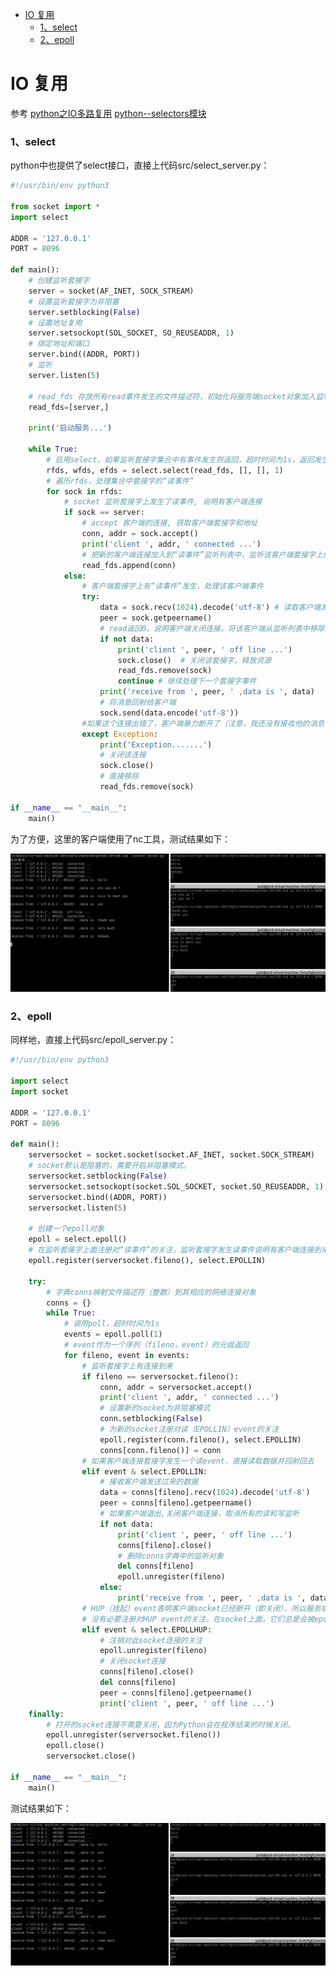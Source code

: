 <!-- START doctoc generated TOC please keep comment here to allow auto update -->
<!-- DON'T EDIT THIS SECTION, INSTEAD RE-RUN doctoc TO UPDATE -->

- [IO 复用](#io-%E5%A4%8D%E7%94%A8)
    - [1、select](#1select)
    - [2、epoll](#2epoll)

<!-- END doctoc generated TOC please keep comment here to allow auto update -->

# IO 复用

参考 [python之IO多路复用](https://www.cnblogs.com/clschao/articles/9713797.html) [python--selectors模块](https://www.cnblogs.com/clschao/articles/9718463.html)

### 1、select

python中也提供了select接口，直接上代码src/select_server.py：

```python
#!/usr/bin/env python3

from socket import *
import select

ADDR = '127.0.0.1'
PORT = 8096

def main():
	# 创建监听套接字
	server = socket(AF_INET, SOCK_STREAM)
	# 设置监听套接字为非阻塞
	server.setblocking(False)
	# 设置地址复用
	server.setsockopt(SOL_SOCKET, SO_REUSEADDR, 1)
	# 绑定地址和端口
	server.bind((ADDR, PORT))
	# 监听
	server.listen(5)

	# read_fds 存放所有read事件发生的文件描述符，初始化将服务端socket对象加入监听列表
	read_fds=[server,]

	print('启动服务...')

	while True:
		# 启用select，如果监听套接字集合中有事件发生则返回，超时时间为1s，返回发生读、写和错误的文件描述符集合
		rfds, wfds, efds = select.select(read_fds, [], [], 1)
		# 遍历rfds，处理集合中套接字的“读事件”
		for sock in rfds:
			# socket 监听套接字上发生了读事件, 说明有客户端连接
			if sock == server:
				# accept 客户端的连接, 获取客户端套接字和地址
				conn, addr = sock.accept()
				print('client ', addr, ' connected ...')
				# 把新的客户端连接加入到“读事件”监听列表中，监听该客户端套接字上的“读事件”
				read_fds.append(conn)
			else:
				# 客户端套接字上有“读事件”发生，处理该客户端事件
				try:
					data = sock.recv(1024).decode('utf-8') # 读取客户端发来的数据
					peer = sock.getpeername()
					# read返回0，说明客户端关闭连接，将该客户端从监听列表中移除
					if not data:
						print('client ', peer, ' off line ...')
						sock.close()  # 关闭该套接字，释放资源
						read_fds.remove(sock)
						continue # 继续处理下一个套接字事件
					print('receive from ', peer, ' ,data is ', data)
					# 将消息回射给客户端
					sock.send(data.encode('utf-8'))
				#如果这个连接出错了，客户端暴力断开了（注意，我还没有接收他的消息，或者接收他的消息的过程中出错了）
				except Exception:
					print('Exception.......')
					# 关闭该连接
					sock.close()
					# 直接移除
					read_fds.remove(sock)
					
if __name__ == "__main__":
    main()
```

为了方便，这里的客户端使用了nc工具，测试结果如下：

![](./img/select.jpg)

### 2、epoll

同样地，直接上代码src/epoll_server.py：

```python
#!/usr/bin/env python3

import select  
import socket    

ADDR = '127.0.0.1'
PORT = 8096

def main():
	serversocket = socket.socket(socket.AF_INET, socket.SOCK_STREAM)  
	# socket默认是阻塞的，需要开启非阻塞模式。  
	serversocket.setblocking(False)
	serversocket.setsockopt(socket.SOL_SOCKET, socket.SO_REUSEADDR, 1)
	serversocket.bind((ADDR, PORT))  
	serversocket.listen(5)

	# 创建一个epoll对象  
	epoll = select.epoll()  
	# 在监听套接字上面注册对“读事件”的关注，监听套接字发生读事件说明有客户端连接到来 
	epoll.register(serversocket.fileno(), select.EPOLLIN)  

	try:  
		# 字典conns映射文件描述符（整数）到其相应的网络连接对象  
		conns = {}  
		while True:  
			# 调用poll，超时时间为1s  
			events = epoll.poll(1)  
			# event作为一个序列（fileno，event）的元组返回  
			for fileno, event in events:  
				# 监听套接字上有连接到来 
				if fileno == serversocket.fileno():  
					conn, addr = serversocket.accept()  
					print('client ', addr, ' connected ...')
					# 设置新的socket为非阻塞模式  
					conn.setblocking(False)  
					# 为新的socket注册对读（EPOLLIN）event的关注  
					epoll.register(conn.fileno(), select.EPOLLIN)  
					conns[conn.fileno()] = conn  
				# 如果客户端连接套接字发生一个读event，直接读取数据并回射回去 
				elif event & select.EPOLLIN:  
					# 接收客户端发送过来的数据  
					data = conns[fileno].recv(1024).decode('utf-8') 
					peer = conns[fileno].getpeername()
					# 如果客户端退出,关闭客户端连接，取消所有的读和写监听  
					if not data:  
						print('client ', peer, ' off line ...')
						conns[fileno].close()  
						# 删除conns字典中的监听对象  
						del conns[fileno]  
						epoll.unregister(fileno)  
					else:  
						print('receive from ', peer, ' ,data is ', data)
				# HUP（挂起）event表明客户端socket已经断开（即关闭），所以服务端也需要关闭。  
				# 没有必要注册对HUP event的关注。在socket上面，它们总是会被epoll对象注册  
				elif event & select.EPOLLHUP:  
					# 注销对此socket连接的关注  
					epoll.unregister(fileno)  
					# 关闭socket连接  
					conns[fileno].close()  
					del conns[fileno]  
					peer = conns[fileno].getpeername()
					print('client ', peer, ' off line ...')
	finally:  
		# 打开的socket连接不需要关闭，因为Python会在程序结束的时候关闭。
		epoll.unregister(serversocket.fileno())  
		epoll.close()  
		serversocket.close()  
		
if __name__ == "__main__":
    main()
```

测试结果如下：

![](./img/epoll.jpg)

